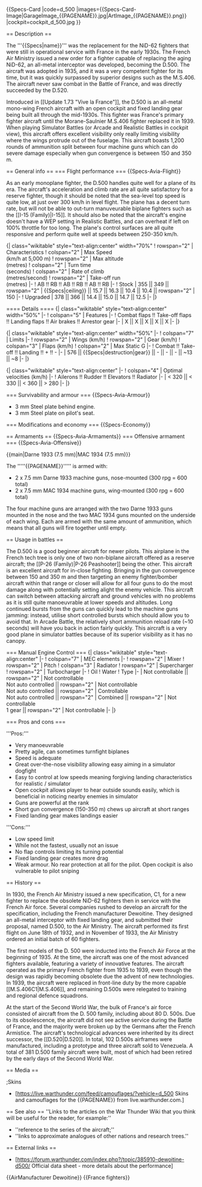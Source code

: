 {{Specs-Card
|code=d_500
|images={{Specs-Card-Image|GarageImage_{{PAGENAME}}.jpg|ArtImage_{{PAGENAME}}.png}}
|cockpit=cockpit_d_500.jpg
}}

== Description ==
<!-- ''In the description, the first part should be about the history of and the creation and combat usage of the aircraft, as well as its key features. In the second part, tell the reader about the aircraft in the game. Insert a screenshot of the vehicle, so that if the novice player does not remember the vehicle by name, he will immediately understand what kind of vehicle the article is talking about.'' -->
The '''{{Specs|name}}''' was the replacement for the NiD-62 fighters that were still in operational service with France in the early 1930s. The French Air Ministry issued a new order for a fighter capable of replacing the aging NiD-62, an all-metal interceptor was developed, becoming the D.500. The aircraft was adopted in 1935, and it was a very competent fighter for its time, but it was quickly surpassed by superior designs such as the M.S.406. The aircraft never saw combat in the Battle of France, and was directly succeeded by the D.520.

Introduced in [[Update 1.73 "Vive la France"]], the D.500 is an all-metal mono-wing French aircraft with an open cockpit and fixed landing gear being built all through the mid-1930s. This fighter was France's primary fighter aircraft until the Morane-Saulnier M.S.406 fighter replaced it in 1939. When playing Simulator Battles (or Arcade and Realistic Battles in cockpit view), this aircraft offers excellent visibility only really limiting visibility where the wings protrude out of the fuselage. This aircraft boasts 1,200 rounds of ammunition split between four machine guns which can do severe damage especially when gun convergence is between 150 and 350 m.

== General info ==
=== Flight performance ===
{{Specs-Avia-Flight}}
<!-- ''Describe how the aircraft behaves in the air. Speed, manoeuvrability, acceleration and allowable loads - these are the most important characteristics of the vehicle.'' -->
As an early monoplane fighter, the D.500 handles quite well for a plane of its era. The aircraft's acceleration and climb rate are all quite satisfactory for a reserve fighter, though it should be noted that the sea-level top speed is quite low, at just over 300 km/h in level flight. The plane has a decent turn rate, but will not be able to out-turn manuveurable biplane fighters such as the [[I-15 (Family)|I-15]]. It should also be noted that the aircraft's engine doesn't have a WEP setting in Realistic Battles, and can overheat if left on 100% throttle for too long. The plane's control surfaces are all quite responsive and perform quite well at speeds between 250-350 km/h.

{| class="wikitable" style="text-align:center" width="70%"
! rowspan="2" | Characteristics
! colspan="2" | Max Speed<br>(km/h at 5,000 m)
! rowspan="2" | Max altitude<br>(metres)
! colspan="2" | Turn time<br>(seconds)
! colspan="2" | Rate of climb<br>(metres/second)
! rowspan="2" | Take-off run<br>(metres)
|-
! AB !! RB !! AB !! RB !! AB !! RB
|-
! Stock
| 355 || 349 || rowspan="2" | {{Specs|ceiling}} || 15.7 || 16.3 || 10.4 || 10.4 || rowspan="2" | 150
|-
! Upgraded
| 378 || 366 || 14.4 || 15.0 || 14.7 || 12.5
|-
|}

==== Details ====
{| class="wikitable" style="text-align:center" width="50%"
|-
! colspan="5" | Features
|-
! Combat flaps !! Take-off flaps !! Landing flaps !! Air brakes !! Arrestor gear
|-
| X || X || X || X || X     <!-- ✓ -->
|-
|}

{| class="wikitable" style="text-align:center" width="50%"
|-
! colspan="7" | Limits
|-
! rowspan="2" | Wings (km/h)
! rowspan="2" | Gear (km/h)
! colspan="3" | Flaps (km/h)
! colspan="2" | Max Static G
|-
! Combat !! Take-off !! Landing !! + !! -
|-
| 576 <!-- {{Specs|destruction|body}} --> || {{Specs|destruction|gear}} || - || - || - || ~13 || ~8
|-
|}

{| class="wikitable" style="text-align:center"
|-
! colspan="4" | Optimal velocities (km/h)
|-
! Ailerons !! Rudder !! Elevators !! Radiator
|-
| < 320 || < 330 || < 360 || > 280
|-
|}

=== Survivability and armour ===
{{Specs-Avia-Armour}}
<!-- ''Examine the survivability of the aircraft. Note how vulnerable the structure is and how secure the pilot is, whether the fuel tanks are armoured, etc. Describe the armour, if there is any, and also mention the vulnerability of other critical aircraft systems.'' -->

* 3 mm Steel plate behind engine.
* 3 mm Steel plate on pilot's seat.

=== Modifications and economy ===
{{Specs-Economy}}

== Armaments ==
{{Specs-Avia-Armaments}}
=== Offensive armament ===
{{Specs-Avia-Offensive}}
<!-- ''Describe the offensive armament of the aircraft, if any. Describe how effective the cannons and machine guns are in a battle, and also what belts or drums are better to use. If there is no offensive weaponry, delete this subsection.'' -->
{{main|Darne 1933 (7.5 mm)|MAC 1934 (7.5 mm)}}

The '''''{{PAGENAME}}''''' is armed with:

* 2 x 7.5 mm Darne 1933 machine guns, nose-mounted (300 rpg = 600 total)
* 2 x 7.5 mm MAC 1934 machine guns, wing-mounted (300 rpg = 600 total)

The four machine guns are arranged with the two Darne 1933 guns mounted in the nose and the two MAC 1934 guns mounted on the underside of each wing. Each are armed with the same amount of ammunition, which means that all guns will fire together until empty.

== Usage in battles ==
<!-- ''Describe the tactics of playing in the aircraft, the features of using aircraft in a team and advice on tactics. Refrain from creating a "guide" - do not impose a single point of view, but instead, give the reader food for thought. Examine the most dangerous enemies and give recommendations on fighting them. If necessary, note the specifics of the game in different modes (AB, RB, SB).'' -->
The D.500 is a good beginner aircraft for newer pilots. This airplane in the French tech tree is only one of two non-biplane aircraft offered as a reserve aircraft; the [[P-26 (Family)|P-26 Peashooter]] being the other. This aircraft is an excellent aircraft for in-close fighting. Bringing in the gun convergence between 150 and 350 m and then targeting an enemy fighter/bomber aircraft within that range or closer will allow for all four guns to do the most damage along with potentially setting alight the enemy vehicle. This aircraft can switch between attacking aircraft and ground vehicles with no problems as it is still quite manoeuvrable at lower speeds and altitudes. Long continued bursts from the guns can quickly lead to the machine guns jamming: instead, utilise short controlled bursts which should allow you to avoid that. In Arcade Battle, the relatively short ammunition reload rate (~10 seconds) will have you back in action fairly quickly. This aircraft is a very good plane in simulator battles because of its superior visibility as it has no canopy.

=== Manual Engine Control ===
{| class="wikitable" style="text-align:center"
|-
! colspan="7" | MEC elements
|-
! rowspan="2" | Mixer
! rowspan="2" | Pitch
! colspan="3" | Radiator
! rowspan="2" | Supercharger
! rowspan="2" | Turbocharger
|-
! Oil
! Water
! Type
|-
| Not controllable || rowspan="2" | Not controllable<br>Not auto controlled || rowspan="2" | Not controllable<br>Not auto controlled || rowspan="2" | Controllable<br>Not auto controlled || rowspan="2" | Combined || rowspan="2" | Not controllable<br>1 gear || rowspan="2" | Not controllable
|-
|}

=== Pros and cons ===
<!-- ''Summarise and briefly evaluate the vehicle in terms of its characteristics and combat effectiveness. Mark its pros and cons in the bulleted list. Try not to use more than 6 points for each of the characteristics. Avoid using categorical definitions such as "bad", "good" and the like - use substitutions with softer forms such as "inadequate" and "effective".'' -->

'''Pros:'''

* Very manoeuvrable
* Pretty agile, can sometimes turnfight biplanes
* Speed is adequate
* Great over-the-nose visibility allowing easy aiming in a simulator dogfight
* Easy to control at low speeds meaning forgiving landing characteristics for realistic / simulator
* Open cockpit allows player to hear outside sounds easily, which is beneficial in noticing nearby enemies in simulator
* Guns are powerful at the rank
* Short gun convergence (150-350 m) chews up aircraft at short ranges
* Fixed landing gear makes landings easier

'''Cons:'''

* Low speed limit
* While not the fastest, usually not an issue
* No flap controls limiting its turning potential
* Fixed landing gear creates more drag
* Weak armour. No rear protection at all for the pilot. Open cockpit is also vulnerable to pilot sniping

== History ==
<!--Describe the history of the creation and combat usage of the aircraft in more detail than in the introduction. If the historical reference turns out to be too long, take it to a separate article, taking a link to the article about the vehicle and adding a block "/ History" (example: <nowiki>https://wiki.warthunder.com/(Vehicle-name)/History</nowiki>) and add a link to it here using the <code>main</code> template. Be sure to reference text and sources by using <code><nowiki><ref></ref></nowiki></code>, as well as adding them at the end of the article with <code><nowiki><references /></nowiki></code>. This section may also include the vehicle's dev blog entry (if applicable) and the in-game encyclopedia description (under <code><nowiki>=== In-game description ===</nowiki></code>, also if applicable)-->

In 1930, the French Air Ministry issued a new specification, C1, for a new fighter to replace the obsolete NiD-62 fighters then in service with the French Air force. Several companies rushed to develop an aircraft for the specification, including the French manufacturer Dewoitine. They designed an all-metal interceptor with fixed landing gear, and submitted their proposal, named D.500, to the Air Ministry. The aircraft performed its first flight on June 18th of 1932, and in November of 1933, the Air Ministry ordered an initial batch of 60 fighters.

The first models of the D. 500 were inducted into the French Air Force at the beginning of 1935. At the time, the aircraft was one of the most advanced fighters available, featuring a variety of innovative features. The aircraft operated as the primary French fighter from 1935 to 1939, even though the design was rapidly becoming obsolete due the advent of new technologies. In 1939, the aircraft were replaced in front-line duty by the more capable [[M.S.406C1|M.S.406]], and remaining D.500s were relegated to training and regional defence squadrons.

At the start of the Second World War, the bulk of France's air force consisted of aircraft from the D. 500 family, including about 80 D. 500s. Due to its obsolescence, the aircraft did not see active service during the Battle of France, and the majority were broken up by the Germans after the French Armistice. The aircraft's technological advances were inherited by its direct successor, the [[D.520|D.520]]. In total, 102 D.500s airframes were manufactured, including a prototype and three aircraft sold to Venezuela. A total of 381 D.500 family aircraft were built, most of which had been retired by the early days of the Second World War.

== Media ==
<!-- ''Excellent additions to the article would be video guides, screenshots from the game, and photos.'' -->

;Skins

* [https://live.warthunder.com/feed/camouflages/?vehicle=d_500 Skins and camouflages for the {{PAGENAME}} from live.warthunder.com.]

== See also ==
''Links to the articles on the War Thunder Wiki that you think will be useful for the reader, for example:''

* ''reference to the series of the aircraft;''
* ''links to approximate analogues of other nations and research trees.''

== External links ==
<!--''Paste links to sources and external resources, such as:''
* ''topic on the official game forum;''
* ''other literature.''-->

* [https://forum.warthunder.com/index.php?/topic/385910-dewoitine-d500/ Official data sheet - more details about the performance]

{{AirManufacturer Dewoitine}}
{{France fighters}}